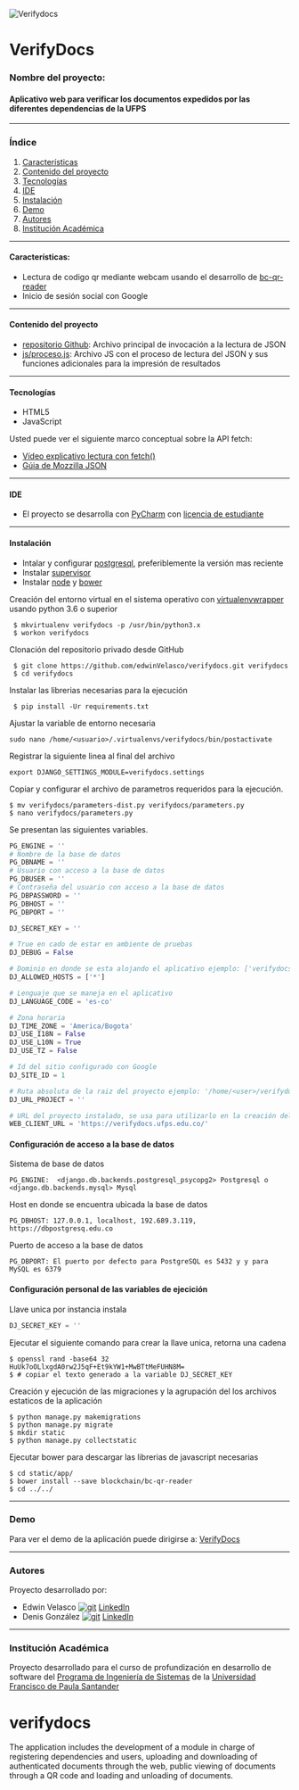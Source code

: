 ![Verifydocs](https://ucdb94fe13d9592d231ce14f1cf6.dl.dropboxusercontent.com/cd/0/get/BCr0wvsDoAwzbvKZpSdS7ZDEzpEiAro-HwX-_AefL95sPNti6xG_de_R2_K8JUXm3nQYdIq6s8soN3hspiG6IlphYvkm5rl_f5JQ--F91LI4ufGEZLQlVkvbnjocjFjnZ-o/file?_download_id=8092854901454845999159113084193445394528382896175854567170748172&_notify_domain=www.dropbox.com&dl=1)
# VerifyDocs 
### Nombre del proyecto:
#### Aplicativo web para verificar los documentos expedidos por las diferentes dependencias de la UFPS
***
### Índice
1. [Características](#caracter-sticas-)
2. [Contenido del proyecto](#contenido-del-proyecto)
3. [Tecnologías](#tecnologías)
4. [IDE](#ide)
5. [Instalación](#instalación)
6. [Demo](#demo)
7. [Autores](#autores)
8. [Institución Académica](#institución-académica)
***

#### Características:

  - Lectura de codigo qr mediante webcam usando el desarrollo de [bc-qr-reader](https://github.com/blockchain/bc-qr-reader)
  - Inicio de sesión social con Google
***
 
 #### Contenido del proyecto
  - [repositorio Github](https://gitlab.com/programacion-web---i-sem-2019/lectura-json-ii-2020-pizzeria/-/blob/master/index.html): Archivo principal de invocación a la lectura de JSON
  - [js/proceso.js](https://gitlab.com/programacion-web---i-sem-2019/lectura-json-ii-2020-pizzeria/-/blob/master/js/proceso.js): Archivo JS con el proceso de lectura del JSON y sus funciones adicionales para la impresión de resultados

***
#### Tecnologías

  - HTML5
  - JavaScript

Usted puede ver el siguiente marco conceptual sobre la API fetch:

  - [Vídeo explicativo lectura con fetch()](https://www.youtube.com/watch?v=DP7Hkr2ss_I)
  - [Gúia de Mozzilla JSON](https://developer.mozilla.org/es/docs/Learn/JavaScript/Objects/JSON)
  
  ***
#### IDE
  - El proyecto se desarrolla con [PyCharm](https://www.jetbrains.com/es-es/pycharm/) con [licencia de estudiante](https://www.jetbrains.com/es-es/community/education/#students)

***
#### Instalación

 - Intalar y configurar [postgresql](https://www.postgresql.org/), preferiblemente la versión mas reciente
 - Instalar [supervisor](http://supervisord.org/installing.html)
 - Instalar [node](https://nodejs.org/es/) y [bower](https://bower.io/)

Creación del entorno virtual en el sistema operativo con [virtualenvwrapper](https://virtualenvwrapper.readthedocs.io/en/latest/) usando python 3.6 o superior

```shell script
 $ mkvirtualenv verifydocs -p /usr/bin/python3.x
 $ workon verifydocs
```
Clonación del repositorio privado desde GitHub
```shell script
 $ git clone https://github.com/edwinVelasco/verifydocs.git verifydocs
 $ cd verifydocs
```

Instalar las librerias necesarias para la ejecución 
```shell script
 $ pip install -Ur requirements.txt
```

Ajustar la variable de entorno necesaria
```shell script
sudo nano /home/<usuario>/.virtualenvs/verifydocs/bin/postactivate
```
Registrar la siguiente linea al final del archivo
```shell script
export DJANGO_SETTINGS_MODULE=verifydocs.settings
```

Copiar y configurar el archivo de parametros requeridos para la ejecución.
```shell script
$ mv verifydocs/parameters-dist.py verifydocs/parameters.py
$ nano verifydocs/parameters.py
```
Se presentan las siguientes variables.
```python
PG_ENGINE = ''
# Nombre de la base de datos
PG_DBNAME = ''
# Usuario con acceso a la base de datos
PG_DBUSER = ''
# Contraseña del usuario con acceso a la base de datos
PG_DBPASSWORD = ''
PG_DBHOST = ''
PG_DBPORT = ''

DJ_SECRET_KEY = ''

# True en cado de estar en ambiente de pruebas
DJ_DEBUG = False

# Dominio en donde se esta alojando el aplicativo ejemplo: ['verifydocs.ufps.edu.co'] o ['*'] para ejecuciones de prueba
DJ_ALLOWED_HOSTS = ['*']

# Lenguaje que se maneja en el aplicativo
DJ_LANGUAGE_CODE = 'es-co'

# Zona horaria
DJ_TIME_ZONE = 'America/Bogota'
DJ_USE_I18N = False
DJ_USE_L10N = True
DJ_USE_TZ = False

# Id del sitio configurado con Google
DJ_SITE_ID = 1

# Ruta absoluta de la raiz del proyecto ejemplo: '/home/<user>/verifydocs'
DJ_URL_PROJECT = ''

# URL del proyecto instalado, se usa para utilizarlo en la creación del texto que acompaña el código QR
WEB_CLIENT_URL = 'https://verifydocs.ufps.edu.co/'
```
#### Configuración de acceso a la base de datos
Sistema de base de datos
```text
PG_ENGINE:  <django.db.backends.postgresql_psycopg2> Postgresql o <django.db.backends.mysql> Mysql
```
Host en donde se encuentra ubicada la base de datos
```text
PG_DBHOST: 127.0.0.1, localhost, 192.689.3.119, https://dbpostgresq.edu.co
```
Puerto de acceso a la base de datos
```text
PG_DBPORT: El puerto por defecto para PostgreSQL es 5432 y y para MySQL es 6379
```

#### Configuración personal de las variables de ejecición
Llave unica por instancia instala
```python
DJ_SECRET_KEY = ''
```
Ejecutar el siguiente comando para crear la llave unica, retorna una cadena
```shell script
$ openssl rand -base64 32
HuUk7oOLlxgdA0rw2J5qF+Et9kYW1+MwBTtMeFUHN8M=
$ # copiar el texto generado a la variable DJ_SECRET_KEY
```

Creación y ejecución de las migraciones y la agrupación del los archivos estaticos de la aplicación
```shell script
$ python manage.py makemigrations
$ python manage.py migrate
$ mkdir static
$ python manage.py collectstatic
```

Ejecutar bower para descargar las librerias de javascript necesarias
```shell script
$ cd static/app/
$ bower install --save blockchain/bc-qr-reader
$ cd ../../
```


***
### Demo

Para ver el demo de la aplicación puede dirigirse a: [VerifyDocs](https://albertove.pythonanywhere.com/)

***
### Autores
Proyecto desarrollado por:
 - Edwin Velasco [![git](https://ucc369a35be597189b31d8e4f331.dl.dropboxusercontent.com/cd/0/get/BCpj5Lg4x5ifMjS481b1HB0YEggeLg8EKR-ar7xM9LFKtobCUSB_21qDwSlzlcM3CXXvRaZJoiGW0z90OKkBHjfSzXs01eRHZ2nySvCZQ3Ly5B1E2HhgFavCMU-0Eoo-R54/file?_download_id=9568804072349331042274211886759505759415927615930644992703173029747&_notify_domain=www.dropbox.com&dl=1)](https://github.com/edwinVelasco) [LinkedIn](www.linkedin.com/in/edwin-alberto-velasco-2396891a7)
 - Denis González [![git](https://ucc369a35be597189b31d8e4f331.dl.dropboxusercontent.com/cd/0/get/BCpj5Lg4x5ifMjS481b1HB0YEggeLg8EKR-ar7xM9LFKtobCUSB_21qDwSlzlcM3CXXvRaZJoiGW0z90OKkBHjfSzXs01eRHZ2nySvCZQ3Ly5B1E2HhgFavCMU-0Eoo-R54/file?_download_id=9568804072349331042274211886759505759415927615930644992703173029747&_notify_domain=www.dropbox.com&dl=1)](https://github.com/dexer13) [LinkedIn](www.linkedin.com/in/edwin-alberto-velasco-2396891a7)


***
### Institución Académica   
Proyecto desarrollado para el curso de profundización en desarrollo de software del [Programa de Ingeniería de Sistemas] de la [Universidad Francisco de Paula Santander]


   [Programa de Ingeniería de Sistemas]:<https://ingsistemas.cloud.ufps.edu.co/>
   [Universidad Francisco de Paula Santander]:<https://ww2.ufps.edu.co/>
   


# verifydocs
The application includes the development of a module in charge of registering dependencies and users, uploading and downloading of authenticated documents through the web, public viewing of documents through a QR code and loading and unloading of documents.
